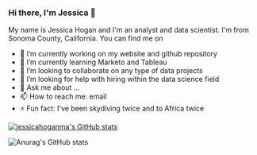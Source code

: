 ### Hi there, I'm Jessica 👋
My name is Jessica Hogan and I'm an analyst and data scientist. I'm from Sonoma County, California. You can find me on


- 🔭 I’m currently working on my website and github repository
- 🌱 I’m currently learning Marketo and Tableau
- 👯 I’m looking to collaborate on any type of data projects 
- 🤔 I’m looking for help with hiring within the data science field
- 💬 Ask me about ...
- 📫 How to reach me: email
- ⚡ Fun fact: I've been skydiving twice and to Africa twice


[![jessicahoganma's GitHub stats](https://github-readme-stats.vercel.app/api?username=jessicahoganma)](https://github.com/jessicahoganma/github-readme-stats)

![Anurag's GitHub stats](https://github-readme-stats.vercel.app/api?username=jessicahoganma&theme=onedark_icons=true)
